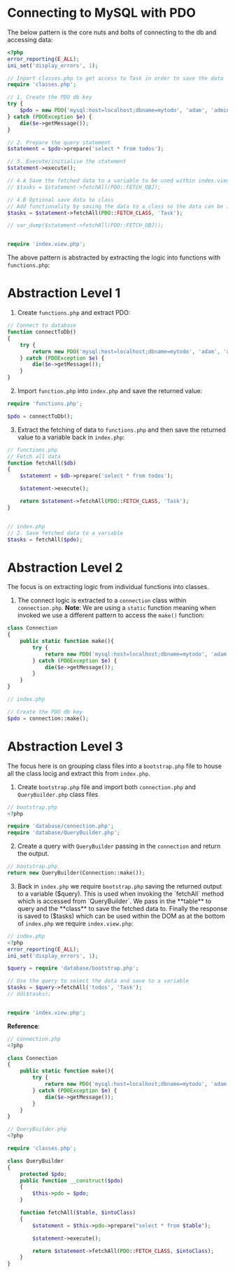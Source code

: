 # Connecting to MySQL with PDO

The below pattern is the core nuts and bolts of connecting to the db and accessing data:

```php
<?php
error_reporting(E_ALL);
ini_set('display_errors', 1);

// Inport classes.php to get access to Task in order to save the data 
require 'classes.php';

// 1. Create the PDO db key
try {
    $pdo = new PDO('mysql:host=localhost;dbname=mytodo', 'adam', 'admin');
} catch (PDOException $e) {
    die($e->getMessage());
}

// 2. Prepare the query statement
$statement = $pdo->prepare('select * from todos');

// 3. Execute/initialise the statement
$statement->execute();

// 4.A Save the fetched data to a variable to be used within index.view.php to render DOM
// $tasks = $statement->fetchAll(PDO::FETCH_OBJ);

// 4.B Optional save data to class
// Add functionality by saving the data to a class so the data can be interacted with via methods
$tasks = $statement->fetchAll(PDO::FETCH_CLASS, 'Task');

// var_dump($statement->fetchAll(PDO::FETCH_OBJ));


require 'index.view.php';

```

The above pattern is abstracted by extracting the logic into functions with `functions.php`:

# Abstraction Level 1

1. Create `functions.php` and extract PDO:

```php
// Connect to database
function connectToDb()
{
    try {
        return new PDO('mysql:host=localhost;dbname=mytodo', 'adam', 'admin');
    } catch (PDOException $e) {
        die($e->getMessage());
    }
}
```
2. Import `function.php` into `index.php` and save the returned value:

```php
require 'functions.php';

$pdo = connectToDb();
```

3. Extract the fetching of data to `functions.php` and then save the returned value to a variable back in `index.php`:

```php
// functions.php
// Fetch all data
function fetchAll($db)
{
    $statement = $db->prepare('select * from todos');

    $statement->execute();

    return $statement->fetchAll(PDO::FETCH_CLASS, 'Task');
}


// index.php
// 2. Save fetched data to a variable
$tasks = fetchAll($pdo); 
```

# Abstraction Level 2
The focus is on extracting logic from individual functions into classes. 

1. The connect logic is extracted to a `connection` class within `connection.php`. **Note**: We are using a `static` function meaning when invoked we use a different pattern to access the `make()` function:

```php
class Connection
{
    public static function make(){
        try {
            return new PDO('mysql:host=localhost;dbname=mytodo', 'adam', 'admin');
        } catch (PDOException $e) {
            die($e->getMessage());
        }
    }
}

// index.php

// Create the PDO db key
$pdo = connection::make();
```

# Abstraction Level 3
The focus here is on grouping class files into a `bootstrap.php` file to house all the class locig and extract this from `index.php`.

1. Create `bootstrap.php` file and import both `connection.php` and `QueryBuilder.php` class files

```php
// bootstrap.php
<?php

require 'database/connection.php';
require 'database/QueryBuilder.php';
```
2. Create a query with `QueryBuilder` passing in the `connection` and return the output.

```php
// bootstrap.php
return new QueryBuilder(Connection::make()); 
```
3. Back in `index.php` we require `bootstrap.php` saving the returned output to a variable ($query). This is used when invoking the `fetchAll` method which is accessed from `QueryBuilder`. We pass in the **table** to query and the **class** to save the fetched data to. Finally the response is saved to ($tasks) which can be used within the DOM as at the bottom of `index.php` we require `index.view.php`:   

```php
// index.php
<?php
error_reporting(E_ALL);
ini_set('display_errors', 1);

$query = require 'database/bootstrap.php';

// Use the query to select the data and save to a variable 
$tasks = $query->fetchAll('todos', 'Task');
// dd($tasks);


require 'index.view.php';
```

**Reference**:

```php
// connection.php
<?php

class Connection
{
    public static function make(){
        try {
            return new PDO('mysql:host=localhost;dbname=mytodo', 'adam', 'admin');
        } catch (PDOException $e) {
            die($e->getMessage());
        }
    }
}

// QueryBuilder.php
<?php

require 'classes.php';

class QueryBuilder
{
    protected $pdo;
    public function __construct($pdo)
    {
        $this->pdo = $pdo; 
    }

    function fetchAll($table, $intoClass)
    {
        $statement = $this->pdo->prepare("select * from $table");

        $statement->execute();

        return $statement->fetchAll(PDO::FETCH_CLASS, $intoClass);
    }
}
```